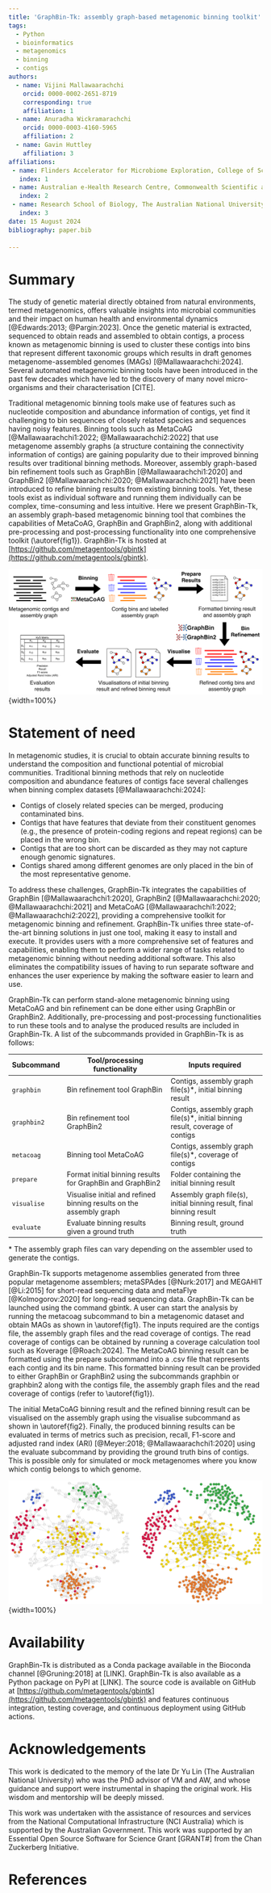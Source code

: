 ```yaml
---
title: 'GraphBin-Tk: assembly graph-based metagenomic binning toolkit'
tags:
  - Python
  - bioinformatics
  - metagenomics
  - binning
  - contigs
authors:
  - name: Vijini Mallawaarachchi
    orcid: 0000-0002-2651-8719
    corresponding: true
    affiliation: 1
  - name: Anuradha Wickramarachchi
    orcid: 0000-0003-4160-5965
    affiliation: 2
  - name: Gavin Huttley
    affiliation: 3
affiliations:
 - name: Flinders Accelerator for Microbiome Exploration, College of Science and Engineering, Flinders University, Bedford Park, Adelaide, SA 5042, Australia
   index: 1
 - name: Australian e-Health Research Centre, Commonwealth Scientific and Industrial Research Organisation (CSIRO), Westmead, NSW 2145, Australia
   index: 2
 - name: Research School of Biology, The Australian National University, Canberra, ACT 2600, Australia
   index: 3
date: 15 August 2024
bibliography: paper.bib

---
```


# Summary

The study of genetic material directly obtained from natural environments, termed metagenomics, offers valuable insights into microbial communities and their impact on human health and environmental dynamics [@Edwards:2013; @Pargin:2023]. Once the genetic material is extracted, sequenced to obtain reads and assembled to obtain contigs, a process known as metagenomic binning is used to cluster these contigs into bins that represent different taxonomic groups which results in draft genomes metagenome-assembled genomes (MAGs) [@Mallawaarachchi:2024]. Several automated metagenomic binning tools have been introduced in the past few decades which have led to the discovery of many novel micro-organisms and their characterisation [CITE].

Traditional metagenomic binning tools make use of features such as nucleotide composition and abundance information of contigs, yet find it challenging to bin sequences of closely related species and sequences having noisy features. Binning tools such as MetaCoAG [@Mallawaarachchi1:2022; @Mallawaarachchi2:2022] that use metagenome assembly graphs (a structure containing the connectivity information of contigs) are gaining popularity due to their improved binning results over traditional binning methods. Moreover, assembly graph-based bin refinement tools such as GraphBin [@Mallawaarachchi1:2020] and GraphBin2 [@Mallawaarachchi:2020; @Mallawaarachchi:2021] have been introduced to refine binning results from existing binning tools. Yet, these tools exist as individual software and running them individually can be complex, time-consuming and less intuitive. Here we present GraphBin-Tk, an assembly graph-based metagenomic binning tool that combines the capabilities of MetaCoAG, GraphBin and GraphBin2, along with additional pre-processing and post-processing functionality into one comprehensive toolkit (\autoref{fig1}). GraphBin-Tk is hosted at [https://github.com/metagentools/gbintk](https://github.com/metagentools/gbintk).

![Example binning workflow using tools available from GraphBin-Tk.\label{fig1}](gbintk_workflow.png){width=100%}

# Statement of need

In metagenomic studies, it is crucial to obtain accurate binning results to understand the composition and functional potential of microbial communities. Traditional binning methods that rely on nucleotide composition and abundance features of contigs face several challenges when binning complex datasets [@Mallawaarachchi:2024]:

* Contigs of closely related species can be merged, producing contaminated bins.
* Contigs that have features that deviate from their constituent genomes (e.g., the presence of protein-coding regions and repeat regions) can be placed in the wrong bin.
* Contigs that are too short can be discarded as they may not capture enough genomic signatures.
* Contigs shared among different genomes are only placed in the bin of the most representative genome.

To address these challenges, GraphBin-Tk integrates the capabilities of GraphBin [@Mallawaarachchi1:2020], GraphBin2 [@Mallawaarachchi:2020; @Mallawaarachchi:2021] and MetaCoAG [@Mallawaarachchi1:2022; @Mallawaarachchi2:2022], providing a comprehensive toolkit for metagenomic binning and refinement. GraphBin-Tk unifies three state-of-the-art binning solutions in just one tool, making it easy to install and execute. It provides users with a more comprehensive set of features and capabilities, enabling them to perform a wider range of tasks related to metagenomic binning without needing additional software. This also eliminates the compatibility issues of having to run separate software and enhances the user experience by making the software easier to learn and use.

GraphBin-Tk can perform stand-alone metagenomic binning using MetaCoAG and bin refinement can be done either using GraphBin or GraphBin2. Additionally, pre-processing and post-processing functionalities to run these tools and to analyse the produced results are included in GraphBin-Tk. A list of the subcommands provided in GraphBin-Tk is as follows:

| Subcommand  | Tool/processing functionality                              | Inputs required                                                                                 |
|-------------|------------------------------------------------------------|-------------------------------------------------------------------------------------------------|
| `graphbin`  | Bin refinement tool GraphBin                               | Contigs, assembly graph file(s)\*, initial binning result                                       |
| `graphbin2` | Bin refinement tool GraphBin2                              | Contigs, assembly graph file(s)\*, initial binning result, coverage of contigs                  |
| `metacoag`  | Binning tool MetaCoAG                                      | Contigs, assembly graph file(s)\*, coverage of contigs                                          |
| `prepare`   | Format initial binning results for GraphBin and GraphBin2  | Folder containing the initial binning result                                                    |
| `visualise` | Visualise initial and refined binning results on the assembly graph | Assembly graph file(s), initial binning result, final binning result                            |
| `evaluate`  | Evaluate binning results given a ground truth              | Binning result, ground truth                                                                     |

\* The assembly graph files can vary depending on the assembler used to generate the contigs.


GraphBin-Tk supports metagenome assemblies generated from three popular metagenome assemblers; metaSPAdes [@Nurk:2017] and MEGAHIT [@Li:2015] for short-read sequencing data and metaFlye [@Kolmogorov:2020] for long-read sequencing data. GraphBin-Tk can be launched using the command gbintk. A user can start the analysis by running the metacoag subcommand to bin a metagenomic dataset and obtain MAGs as shown in \autoref{fig1}. The inputs required are the contigs file, the assembly graph files and the read coverage of contigs. The read coverage of contigs can be obtained by running a coverage calculation tool such as Koverage [@Roach:2024]. The MetaCoAG binning result can be formatted using the prepare subcommand into a .csv file that represents each contig and its bin name. This formatted binning result can be provided to either GraphBin or GraphBin2 using the subcommands graphbin or graphbin2 along with the contigs file, the assembly graph files and the read coverage of contigs (refer to \autoref{fig1}). 

The initial MetaCoAG binning result and the refined binning result can be visualised on the assembly graph using the visualise subcommand as shown in \autoref{fig2}. Finally, the produced binning results can be evaluated in terms of metrics such as precision, recall, F1-score and adjusted rand index (ARI) [@Meyer:2018; @Mallawaarachchi1:2020] using the evaluate subcommand by providing the ground truth bins of contigs. This is possible only for simulated or mock metagenomes where you know which contig belongs to which genome.

![Visualisation of the assembly graph with the initial binning result from MetaCoAG and final binning result from GraphBin for a simulated metagenome containing five bacterial species.\label{fig2}](visualisation.png){width=100%}

# Availability

GraphBin-Tk is distributed as a Conda package available in the Bioconda channel [@Gruning:2018] at [LINK]. GraphBin-Tk is also available as a Python package on PyPI at [LINK]. The source code is available on GitHub at [https://github.com/metagentools/gbintk](https://github.com/metagentools/gbintk) and features continuous integration, testing coverage, and continuous deployment using GitHub actions.

# Acknowledgements

This work is dedicated to the memory of the late Dr Yu Lin (The Australian National University) who was the PhD advisor of VM and AW, and whose guidance and support were instrumental in shaping the original work. His wisdom and mentorship will be deeply missed. 

This work was undertaken with the assistance of resources and services from the National Computational Infrastructure (NCI Australia) which is supported by the Australian Government. This work was supported by an Essential Open Source Software for Science Grant [GRANT#] from the Chan Zuckerberg Initiative.


# References

